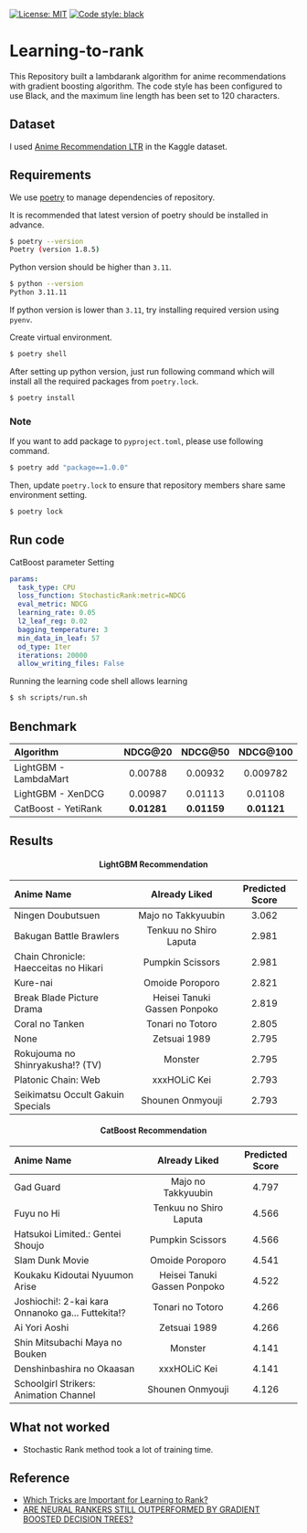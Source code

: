 [![License: MIT](https://img.shields.io/badge/License-MIT-yellow.svg)](https://opensource.org/licenses/MIT) [![Code style: black](https://img.shields.io/badge/code%20style-black-000000.svg)](https://github.com/psf/black)  
# Learning-to-rank
This Repository built a lambdarank algorithm for anime recommendations with gradient boosting algorithm.
The code style has been configured to use Black, and the maximum line length has been set to 120 characters.

## Dataset
I used [Anime Recommendation LTR](https://www.kaggle.com/datasets/ransakaravihara/anime-recommendation-ltr-dataset) in the Kaggle dataset.

## Requirements

We use [poetry](https://github.com/python-poetry/poetry) to manage dependencies of repository.

It is recommended that latest version of poetry should be installed in advance.

```sh
$ poetry --version
Poetry (version 1.8.5)
```

Python version should be higher than `3.11`.

```sh
$ python --version
Python 3.11.11
```

If python version is lower than `3.11`, try installing required version using `pyenv`.

Create virtual environment.

```sh
$ poetry shell
```

After setting up python version, just run following command which will install all the required packages from `poetry.lock`.

```sh
$ poetry install
```

### Note

If you want to add package to `pyproject.toml`, please use following command.

```sh
$ poetry add "package==1.0.0"
```

Then, update `poetry.lock` to ensure that repository members share same environment setting.

```sh
$ poetry lock
```

## Run code
CatBoost parameter Setting
```yaml
params:
  task_type: CPU
  loss_function: StochasticRank:metric=NDCG
  eval_metric: NDCG
  learning_rate: 0.05
  l2_leaf_reg: 0.02
  bagging_temperature: 3
  min_data_in_leaf: 57
  od_type: Iter
  iterations: 20000
  allow_writing_files: False
```

Running the learning code shell allows learning
```sh
$ sh scripts/run.sh
```

## Benchmark

|Algorithm|NDCG@20|NDCG@50|NDCG@100|
|:--------|:-----:|:-----:|:------:|
|LightGBM - LambdaMart|0.00788|0.00932|0.009782|
|LightGBM - XenDCG|0.00987|0.01113|0.01108|
|CatBoost - YetiRank|**0.01281**|**0.01159**|**0.01121**|

## Results

#### <div align="center"> LightGBM Recommendation </div>
|               Anime Name              |        Already Liked         | Predicted Score |
|:--------------------------------------|:----------------------------:|:---------------:|
|           Ningen Doubutsuen           |      Majo no Takkyuubin      |      3.062      |
|        Bakugan Battle Brawlers        |    Tenkuu no Shiro Laputa    |      2.981      |
| Chain Chronicle: Haecceitas no Hikari |       Pumpkin Scissors       |      2.981      |
|                Kure-nai               |       Omoide Poroporo        |      2.821      |
|       Break Blade Picture Drama       | Heisei Tanuki Gassen Ponpoko |      2.819      |
|            Coral no Tanken            |       Tonari no Totoro       |      2.805      |
|                  None                 |         Zetsuai 1989         |      2.795      |
|    Rokujouma no Shinryakusha!? (TV)   |           Monster            |      2.795      |
|          Platonic Chain: Web          |         xxxHOLiC Kei         |      2.793      |
|   Seikimatsu Occult Gakuin Specials   |       Shounen Onmyouji       |      2.793      |


#### <div align="center"> CatBoost Recommendation </div>

|                     Anime Name                    |        Already Liked         | Predicted Score |
|:--------------------------------------------------|:----------------------------:|:---------------:|
|                     Gad Guard                     |      Majo no Takkyuubin      |      4.797      |
|                     Fuyu no Hi                    |    Tenkuu no Shiro Laputa    |      4.566      |
|          Hatsukoi Limited.: Gentei Shoujo         |       Pumpkin Scissors       |      4.566      |
|                  Slam Dunk Movie                  |       Omoide Poroporo        |      4.541      |
|           Koukaku Kidoutai Nyuumon Arise          | Heisei Tanuki Gassen Ponpoko |      4.522      |
| Joshiochi!: 2-kai kara Onnanoko ga... Futtekita!? |       Tonari no Totoro       |      4.266      |
|                   Ai Yori Aoshi                   |         Zetsuai 1989         |      4.266      |
|           Shin Mitsubachi Maya no Bouken          |           Monster            |      4.141      |
|             Denshinbashira no Okaasan             |         xxxHOLiC Kei         |      4.141      |
|       Schoolgirl Strikers: Animation Channel      |       Shounen Onmyouji       |      4.126      |



## What not worked
+ Stochastic Rank method took a lot of training time.


## Reference
+ [Which Tricks are Important for Learning to Rank?](https://openreview.net/pdf?id=MXfTQp8bZF)
+ [ARE NEURAL RANKERS STILL OUTPERFORMED BY GRADIENT BOOSTED DECISION TREES?](https://openreview.net/pdf?id=Ut1vF_q_vC)